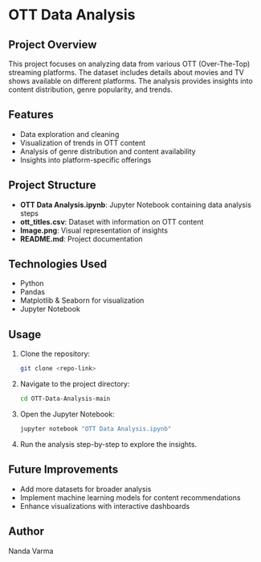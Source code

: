 # OTT Data Analysis

## Project Overview
This project focuses on analyzing data from various OTT (Over-The-Top) streaming platforms. The dataset includes details about movies and TV shows available on different platforms. The analysis provides insights into content distribution, genre popularity, and trends.

## Features
- Data exploration and cleaning
- Visualization of trends in OTT content
- Analysis of genre distribution and content availability
- Insights into platform-specific offerings

## Project Structure
- **OTT Data Analysis.ipynb**: Jupyter Notebook containing data analysis steps
- **ott_titles.csv**: Dataset with information on OTT content
- **Image.png**: Visual representation of insights
- **README.md**: Project documentation

## Technologies Used
- Python
- Pandas
- Matplotlib & Seaborn for visualization
- Jupyter Notebook

## Usage
1. Clone the repository:
   ```bash
   git clone <repo-link>
   ```
2. Navigate to the project directory:
   ```bash
   cd OTT-Data-Analysis-main
   ```
3. Open the Jupyter Notebook:
   ```bash
   jupyter notebook "OTT Data Analysis.ipynb"
   ```
4. Run the analysis step-by-step to explore the insights.

## Future Improvements
- Add more datasets for broader analysis
- Implement machine learning models for content recommendations
- Enhance visualizations with interactive dashboards

## Author
Nanda Varma

